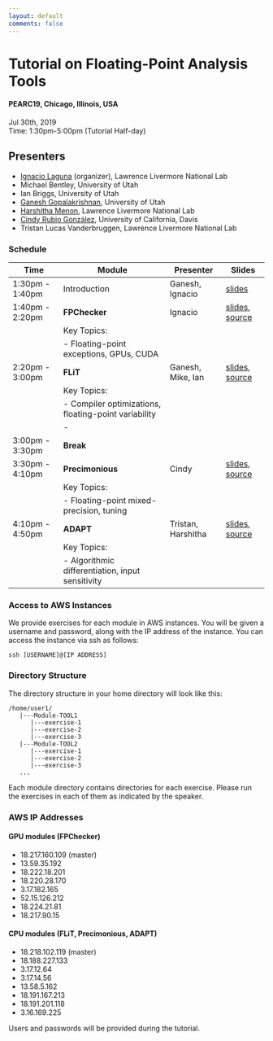 ```yaml
---
layout: default
comments: false
---
```



# Tutorial on Floating-Point Analysis Tools
#### PEARC19, Chicago, Illinois, USA <br />
Jul 30th, 2019 <br />
Time: 1:30pm-5:00pm (Tutorial Half-day)

## Presenters

* [Ignacio Laguna](http://lagunaresearch.org/) (organizer), Lawrence Livermore National Lab
* Michael Bentley, University of Utah
* Ian Briggs, University of Utah
* [Ganesh Gopalakrishnan](https://www.cs.utah.edu/~ganesh/), University of Utah
* [Harshitha Menon](http://harshithamenon.com/), Lawrence Livermore National Lab
* [Cindy Rubio González](https://web.cs.ucdavis.edu/~rubio/), University of California, Davis
* Tristan Lucas Vanderbruggen, Lawrence Livermore National Lab

### Schedule

| Time | Module | Presenter | Slides |
|------|--------|-----------|--------|
| 1:30pm - 1:40pm | Introduction |  Ganesh, Ignacio | [slides](./slides/intro-slides.pdf) |
| 1:40pm - 2:20pm |  **FPChecker**  | Ignacio          | [slides](./slides/Module-FPChecker.pdf), [source](./source/Module-FPChecker.zip)|
|      |  Key Topics:       |           |        |
|      |  - Floating-point exceptions, GPUs, CUDA       |           |        |
| 2:20pm - 3:00pm |  **FLiT**  | Ganesh, Mike, Ian          | [slides](./slides/Module-FLiT.pdf), [source](./source/Module-FLiT.zip)|
|      |  Key Topics:       |           |        |
|      |  - Compiler optimizations, floating-point variability       |           |        |
|      |  -        |           |        |
| 3:00pm - 3:30pm     |  **Break**       |           |        |
| 3:30pm - 4:10pm |  **Precimonious**  | Cindy          | [slides](./slides/Module-Precimonious.pdf), [source](./source/Module-Precimonious.zip)|
|      |  Key Topics:       |           |        |
|      |  - Floating-point mixed-precision, tuning       |           |        |
| 4:10pm - 4:50pm |  **ADAPT**  | Tristan, Harshitha          | [slides](./slides/Module-ADAPT.pdf), [source](./source/Module-ADAPT.zip)|
|      |  Key Topics:       |           |        |
|      |  - Algorithmic differentiation, input sensitivity       |           |        |

### Access to AWS Instances

We provide exercises for each module in AWS instances. You will be given a username and password,
along with the IP address of the instance. You can access the instance via ssh as follows:

```
ssh [USERNAME]@[IP ADDRESS]
```

### Directory Structure

The directory structure in your home directory will look like this:

```
/home/user1/
   |---Module-TOOL1
      |---exercise-1
      |---exercise-2
      |---exercise-3
   |---Module-TOOL2
      |---exercise-1
      |---exercise-2
      |---exercise-3
   ...
```

Each module directory contains directories for each exercise. Please run the exercises in each of them as indicated
by the speaker.

### AWS IP Addresses

#### GPU modules (FPChecker)
- 18.217.160.109 (master)
- 13.59.35.192
- 18.222.18.201
- 18.220.28.170
- 3.17.182.165
- 52.15.126.212
- 18.224.21.81
- 18.217.90.15

#### CPU modules (FLiT, Precimonious, ADAPT)
- 18.218.102.119 (master)
- 18.188.227.133
- 3.17.12.64
- 3.17.14.56
- 13.58.5.162
- 18.191.167.213
- 18.191.201.118
- 3.16.169.225

Users and passwords will be provided during the tutorial.






